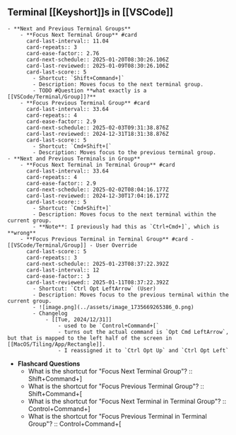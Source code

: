 ## Terminal [[Keyshort]]s in [[VSCode]]
	- **Next and Previous Terminal Groups**
		- **Focus Next Terminal Group** #card
		  card-last-interval:: 11.04
		  card-repeats:: 3
		  card-ease-factor:: 2.76
		  card-next-schedule:: 2025-01-20T08:30:26.106Z
		  card-last-reviewed:: 2025-01-09T08:30:26.106Z
		  card-last-score:: 5
			- Shortcut: `Shift+Command+]`
			- Description: Moves focus to the next terminal group.
			- TODO #Question **what exactly is a [[VSCode/Terminal/Group]]?**
		- **Focus Previous Terminal Group** #card
		  card-last-interval:: 33.64
		  card-repeats:: 4
		  card-ease-factor:: 2.9
		  card-next-schedule:: 2025-02-03T09:31:38.876Z
		  card-last-reviewed:: 2024-12-31T18:31:38.876Z
		  card-last-score:: 5
			- Shortcut: `Cmd+Shift+[`
			- Description: Moves focus to the previous terminal group.
	- **Next and Previous Terminals in Group**
		- **Focus Next Terminal in Terminal Group** #card
		  card-last-interval:: 33.64
		  card-repeats:: 4
		  card-ease-factor:: 2.9
		  card-next-schedule:: 2025-02-02T08:04:16.177Z
		  card-last-reviewed:: 2024-12-30T17:04:16.177Z
		  card-last-score:: 5
			- Shortcut: `Cmd+Shift+]`
			- Description: Moves focus to the next terminal within the current group.
			- **Note**: I previously had this as `Ctrl+Cmd+]`, which is **wrong**
		- **Focus Previous Terminal in Terminal Group** #card - [[VSCode/Terminal/Group]] - User Override
		  card-last-score:: 5
		  card-repeats:: 3
		  card-next-schedule:: 2025-01-23T08:37:22.392Z
		  card-last-interval:: 12
		  card-ease-factor:: 3
		  card-last-reviewed:: 2025-01-11T08:37:22.392Z
			- Shortcut: `Ctrl Opt LeftArrow` (User)
			- Description: Moves focus to the previous terminal within the current group.
			- ![image.png](../assets/image_1735669265386_0.png)
			- Changelog
				- [[Tue, 2024/12/31]]
					- used to be `Control+Command+[`
					- turns out the actual command is `Opt Cmd LeftArrow`, but that is mapped to the left half of the screen in [[MacOS/Tiling/App/Rectangle]].
					- I reassigned it to `Ctrl Opt Up` and `Ctrl Opt Left`
- **Flashcard Questions**
	- What is the shortcut for "Focus Next Terminal Group"? :: Shift+Command+]
	- What is the shortcut for "Focus Previous Terminal Group"? :: Shift+Command+[
	- What is the shortcut for "Focus Next Terminal in Terminal Group"? :: Control+Command+]
	- What is the shortcut for "Focus Previous Terminal in Terminal Group"? :: Control+Command+[